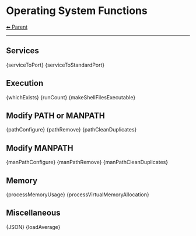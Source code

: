 # Operating System Functions

<!-- TEMPLATE header 2 -->
[⬅ Parent ](../)
<hr />

## Services

{serviceToPort}
{serviceToStandardPort}

## Execution

{whichExists}
{runCount}
{makeShellFilesExecutable}

## Modify PATH or MANPATH

{pathConfigure}
{pathRemove}
{pathCleanDuplicates}

## Modify MANPATH

{manPathConfigure}
{manPathRemove}
{manPathCleanDuplicates}

## Memory

{processMemoryUsage}
{processVirtualMemoryAllocation}

## Miscellaneous

{JSON}
{loadAverage}
